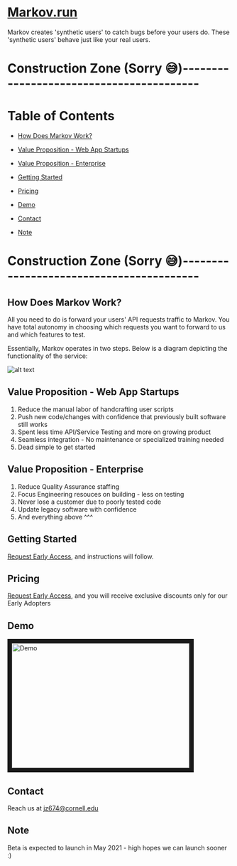 # [Markov.run][5]
 
Markov creates 'synthetic users' to catch bugs before your users do. These 'synthetic users' behave just like your real users. 

# Construction Zone (Sorry 😅)-----------------------------------------
# Table of Contents
- [How Does Markov Work?](#heading)
- [Value Proposition - Web App Startups](#heading-1)
- [Value Proposition - Enterprise](#heading-2)
- [Getting Started](#heading-3)
- [Pricing](#heading-4)
- [Demo](#heading-5)
- [Contact](#heading-6)
- [Note](#heading-7)


    <!-- toc -->

# Construction Zone (Sorry 😅)-----------------------------------------
<a name="heading"></a>
## How Does Markov Work?

All you need to do is forward your users' API requests traffic to Markov. You have total autonomy in choosing which requests you want to forward to us and which features to test.

Essentially, Markov operates in two steps. Below is a diagram depicting the functionality of the service:

![alt text](https://github.com/jz674/Markov_Documentation/blob/main/assets/Intro_diagram.png)

<a name="#heading-1"></a>
## Value Proposition - Web App Startups
1. Reduce the manual labor of handcrafting user scripts
2. Push new code/changes with confidence that previously built software still works
3. Spent less time API/Service Testing and more on growing product
4. Seamless integration - No maintenance or specialized training needed
5. Dead simple to get started

## Value Proposition - Enterprise
1. Reduce Quality Assurance staffing
2. Focus Engineering resouces on building - less on testing
3. Never lose a customer due to poorly tested code
4. Update legacy software with confidence
5. And everything above ^^^

## Getting Started
[Request Early Access][3], and instructions will follow.

## Pricing
[Request Early Access][3], and you will receive exclusive discounts only for our Early Adopters

## Demo
<a href="https://www.youtube.com/watch?v=hv1AR6asbtA"><img src="https://github.com/jz674/Markov_Documentation/blob/main/assets/undraw_online_video_ivvq%20(1).svg" 
alt="Demo" width="400" height="280" border="10" /></a>

## Contact
Reach us at jz674@cornell.edu 

## Note
Beta is expected to launch in May 2021 - high hopes we can launch sooner :) 

[1]: https://www.scnsoft.com/blog/what-is-regression-testing-short-overview/ "regression test" 
[2]: https://medium.com/katalon-studio/introduction-to-api-testing-complete-guide-for-newbie-426eac6edb4d/ "API/Service/Business layer of testing" 
[3]: https://markov.run/ "Request Early Access" 
[4]: https://www.youtube.com/watch?v=hv1AR6asbtA "UI"
[5]: https://markov.run/ "Markov.run" 

